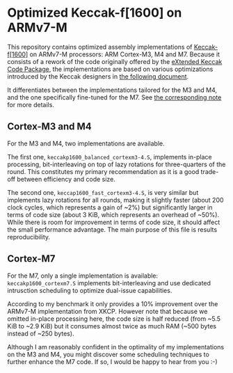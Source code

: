 # Optimized Keccak-f[1600] on ARMv7-M

This repository contains optimized assembly implementations of [Keccak-f[1600]](https://keccak.team/keccak.html) on ARMv7-M processors: ARM Cortex-M3, M4 and M7.
Because it consists of a rework of the code originally offered by the [eXtended Keccak Code Package](https://github.com/XKCP/XKCP), the implementations are based on various optimizations introduced by the Keccak designers in [the following document](https://keccak.team/files/Keccak-implementation-3.2.pdf).

It differentiates between the implementations tailored for the M3 and M4, and the one specifically fine-tuned for the M7. See [the corresponding note](https://eprint.iacr.org/2023/) for more details.

## Cortex-M3 and M4
For the M3 and M4, two implementations are available.

The first one, `keccakp1600_balanced_cortexm3-4.S`, implements in-place processing, bit-interleaving on top of lazy rotations for three-quarters of the round. This constitutes my primary recommendation as it is a good trade-off between efficiency and code size.

The second one, `keccap1600_fast_cortexm3-4.S`, is very similar but implements lazy rotations for all rounds, making it slightly faster (about 200 clock cycles, which represents a gain of ~2%) but significantly larger in terms of code size (about 3 KiB, which represents an overhead of ~50%). While there is room for improvement in terms of code size, it should affect the small performance advantage. The main purpose of this file is results reproducibility.

## Cortex-M7
For the M7, only a single implementation is available: `keccakp1600_cortexm7.S` implements bit-interleaving and use dedicated intrusction scheduling to optimize dual-issue capabilities.

According to my benchmark it only provides a 10% improvement over the ARMv7-M implementation from XKCP.
However note that because we omitted in-place processing here, the code size is half reduced (from ~5.5 KiB to ~2.9 KiB) but it consumes almost twice as much RAM (~500 bytes instead of ~250 bytes).

Although I am reasonably confident in the optimality of my implementations on the M3 and M4, you might discover some scheduling techniques to further enhance the M7 code. If so, I would be happy to hear from you :-)
